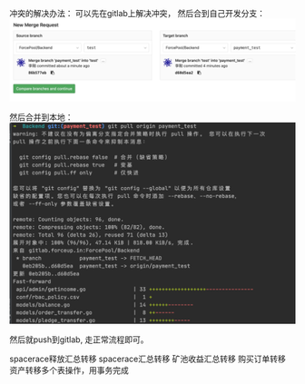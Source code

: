 
冲突的解决办法：
可以先在gitlab上解决冲突， 然后合到自己开发分支：
![-w1074](media/16050171512531.jpg)

然后合并到本地：
![-w994](media/16050172110041.jpg)

然后就push到gitlab, 走正常流程即可。 

spacerace释放汇总转移
spacerace汇总转移
矿池收益汇总转移
购买订单转移
资产转移多个表操作，用事务完成